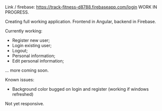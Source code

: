 Link / firebase: https://track-fitness-d8788.firebaseapp.com/login
WORK IN PROGRESS.

Creating full working application. 
Frontend in Angular, backend in Firebase.

Currently working:
- Register new user;
- Login existing user;
- Logout;
- Personal information;
- Edit personal information;

... more coming soon.

Known issues:
- Background color bugged on login and register (working if windows refreshed)

Not yet responsive.
